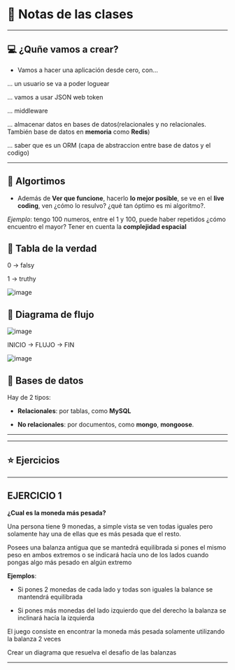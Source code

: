 # :book: Notas de las clases

---

## :computer: ¿Quñe vamos a crear?

- Vamos a hacer una aplicación desde cero, con...
 
... un usuario se va a poder loguear

... vamos a usar JSON web token

... middleware

... almacenar datos en bases de datos(relacionales y no relacionales. También base de datos en **memoria** como **Redis**)

... saber que es un ORM (capa de abstraccion entre base de datos y el codigo)

---

## :book: Algortimos

- Además de **Ver que funcione**, hacerlo **lo mejor posible**, se ve en el **live coding**, ven ¿cómo lo resulvo? ¿qué tan óptimo es mi algoritmo?.

*Ejemplo*: tengo 100 numeros, entre el 1 y 100, puede haber repetidos ¿cómo encuentro el mayor? Tener en cuenta la **complejidad espacial**

## :book: Tabla de la verdad

0 -> falsy

1 -> truthy

![image](https://github.com/eugenia1984/BackEnd-Node.js-con-Daniel-Segovia/assets/72580574/b8eac888-43ef-4cd1-906b-8a91aa2e07c0)

## :book: Diagrama de flujo

![image](https://github.com/eugenia1984/BackEnd-Node.js-con-Daniel-Segovia/assets/72580574/a644815c-dfed-49ce-8efc-e10f0c82cc54)

INICIO -> FLUJO -> FIN

![image](https://github.com/eugenia1984/BackEnd-Node.js-con-Daniel-Segovia/assets/72580574/d3bbd172-e412-4d14-ba98-eb966299d45e)


## :book: Bases de datos

Hay de 2 tipos:

- **Relacionales**: por tablas, como **MySQL**

- **No relacionales**: por documentos, como **mongo**, **mongoose**. 

---
---


## :star: Ejercicios

---

## EJERCICIO 1

**¿Cual es la moneda más pesada?**

Una persona tiene 9 monedas, a simple vista se ven todas iguales pero solamente hay una de ellas que es más pesada que el resto.

Posees una balanza antigua que se mantedrá equilibrada si pones el mismo peso en ambos extremos o se indicará hacía uno de los lados cuando pongas algo más pesado en algún extremo

**Ejemplos**:

- Si pones 2 monedas de cada lado y todas son iguales la balance se mantendrá equilibrada

- Si pones más monedas del lado izquierdo que del derecho la balanza se inclinará hacía la izquierda

El juego consiste en encontrar la moneda más pesada solamente utilizando la balanza 2 veces

Crear un diagrama que resuelva el desafio de las balanzas


---
